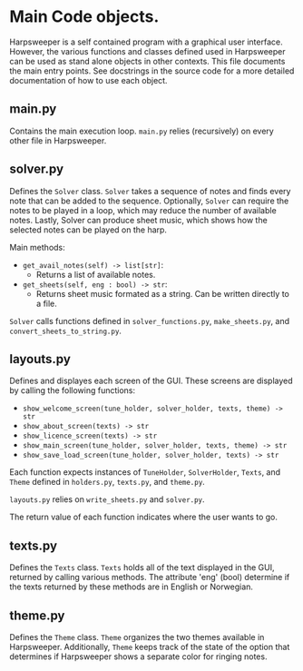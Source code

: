 # Main Code objects. 

Harpsweeper is a self contained program with a graphical user interface. However, the various functions and classes defined used in Harpsweeper can be used as stand alone objects in other contexts. This file documents the main entry points. See docstrings in the source code for a more detailed documentation of how to use each object. 

## main.py

Contains the main execution loop. `main.py` relies (recursively) on every other file in Harpsweeper.    

## solver.py

Defines the `Solver` class. `Solver` takes a sequence of notes and finds every note that can be added to the sequence. Optionally, `Solver` can require the notes to be played in a loop, which may reduce the number of available notes. Lastly, Solver can produce sheet music, which shows how the selected notes can be played on the harp. 

Main methods:
 - `get_avail_notes(self) -> list[str]`: 
    - Returns a list of available notes.
 - `get_sheets(self, eng : bool) -> str`:
    - Returns sheet music formated as a string. Can be written directly to a file.

`Solver` calls functions defined in `solver_functions.py`, `make_sheets.py`, and `convert_sheets_to_string.py`. 

## layouts.py

Defines and displayes each screen of the GUI. These screens are displayed by calling the following functions: 
 - `show_welcome_screen(tune_holder, solver_holder, texts, theme) -> str`
 - `show_about_screen(texts) -> str`
 - `show_licence_screen(texts) -> str`
 - `show_main_screen(tune_holder, solver_holder, texts, theme) -> str`
 - `show_save_load_screen(tune_holder, solver_holder, texts) -> str`

Each function expects instances of `TuneHolder`, `SolverHolder`, `Texts`, and `Theme`  defined in `holders.py`, `texts.py`, and `theme.py`. 

`layouts.py` relies on `write_sheets.py` and `solver.py`. 

The return value of each function indicates where the user wants to go. 

## texts.py

Defines the `Texts` class. `Texts` holds all of the text displayed in the GUI, returned by calling various methods. The attribute 'eng' (bool) determine if the texts returned by these methods are in English or Norwegian. 

## theme.py

Defines the `Theme` class. `Theme` organizes the two themes available in Harpsweeper. Additionally, `Theme` keeps track of the state of the option that determines if Harpsweeper shows a separate color for ringing notes. 






